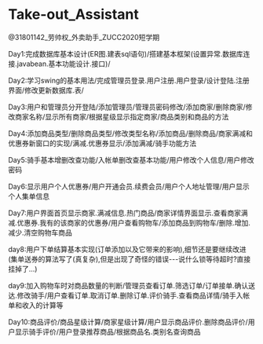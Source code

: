 # Take-out_Assistant
@31801142_劳帅权_外卖助手_ZUCC2020短学期

Day1:完成数据库基本设计(ER图.建表sql语句)/搭建基本框架(设置异常.数据库连接.javabean.基本功能设计.接口)/

Day2:学习swing的基本用法/完成管理员登录.用户注册.用户登录/设计登陆.注册界面/修改更新数据库.表/

Day3:用户和管理员分开登陆/添加管理员/管理员密码修改/添加商家/删除商家/修改商家名称/显示所有商家/根据星级显示指定商家/商品类别和商品的方法

Day4:添加商品类型/删除商品类型/修改类型名称/添加商品/删除商品/商家满减和优惠券新窗口的实现/满减.优惠券显示/添加满减/骑手功能方法

Day5:骑手基本增删改查功能/入帐单删改查基本功能/用户修改个人信息/用户修改密码

Day6:显示用户个人优惠券/用户开通会员.续费会员/用户个人地址管理/用户显示个人集单信息

Day7:用户界面首页显示商家.满减信息.热门商品/商家详情界面显示.查看商家满减.优惠券.我有的该商家的优惠券/用户查看购物车/添加商品到购物车/删除.增加.减少.清空购物车商品

day8:用户下单结算基本实现(订单添加以及它带来的影响),细节还是要继续改进(集单送券的算法写了(真复杂),但是出现了奇怪的错误---说什么锁等待超时?直接挂掉了...)

day9:加入购物车时对商品数量的判断/管理员查看订单.筛选订单/订单接单.确认送达.修改骑手/用户查看订单.取消订单.删除订单.评价骑手.查看商品详情/骑手入帐单和收入的计算等

Day10:商品评价/商品星级计算/商家星级计算/用户显示商品评价.删除商品评价/用户显示骑手评价/用户登录推荐商品/根据商品名.类别名查询商品